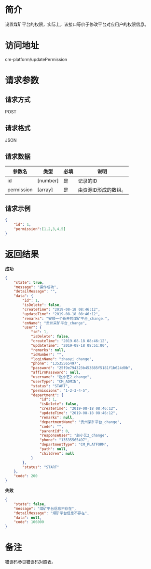 # 简介
设置煤矿平台的权限，实际上，该接口等价于修改平台对应用户的权限信息。

# 访问地址
cm-platform/updatePermission

# 请求参数

## 请求方式
POST

## 请求格式
JSON

## 请求数据
|参数名|类型|必填|说明|
|-|-|-|-|
|id|[number]|是|记录的ID|
|permission|[array]|是|由资源ID形成的数组。|

## 请求示例
```json
{
	"id": 1,
	"permission":[1,2,3,4,5]
}
```

# 返回结果
**成功**
```json
{
    "state": true,
    "message": "操作成功",
    "detailMessage": "",
    "data": {
        "id": 1,
        "isDelete": false,
        "createTime": "2019-08-18 08:46:12",
        "updateTime": "2019-08-18 08:46:12",
        "remarks": "安顺一个新开的煤矿平台_change.",
        "cmName": "贵州采矿平台_change",
        "user": {
            "id": 1,
            "isDelete": false,
            "createTime": "2019-08-18 08:46:12",
            "updateTime": "2019-08-18 08:51:00",
            "remarks": null,
            "idNumber": "",
            "loginName": "zhaoyi_change",
            "phone": "13535565497",
            "password": "25f9e794323b453885f5181f1b624d0b",
            "affirmPassword": null,
            "username": "赵小艺2_change",
            "userType": "CM_ADMIN",
            "status": "START",
            "permissions": "1-2-3-4-5",
            "department": {
                "id": 1,
                "isDelete": false,
                "createTime": "2019-08-18 08:46:12",
                "updateTime": "2019-08-18 08:46:12",
                "remarks": null,
                "departmentName": "贵州采矿平台_change",
                "code": "",
                "parentId": 0,
                "responseUser": "赵小艺2_change",
                "phone": "13535565497",
                "departmentType": "CM_PLATFORM",
                "path": null,
                "children": null
            }
        },
        "status": "START"
    },
    "code": 200
}
```

**失败**
```json
{
    "state": false,
    "message": "煤矿平台信息不存在",
    "detailMessage": "煤矿平台信息不存在",
    "data": null,
    "code": 106000
}
```

# 备注
错误码参见错误码对照表。